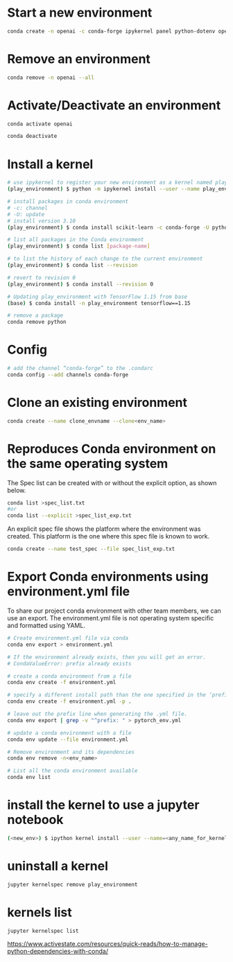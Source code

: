 # Start a new environment

```sh
conda create -n openai -c conda-forge ipykernel panel python-dotenv openai jupyter_bokeh
```

# Remove an environment

```sh
conda remove -n openai --all
```

# Activate/Deactivate an environment

```sh
conda activate openai

conda deactivate
```

# Install a kernel

```sh
# use ipykernel to register your new environment as a kernel named play_environment
(play_environment) $ python -m ipykernel install --user --name play_environment --display-name "play environment"

# install packages in conda environment
# -c: channel
# -U: update
# install version 3.10
(play_environment) $ conda install scikit-learn -c conda-forge -U python==3.10

# list all packages in the Conda environment
(play_environment) $ conda list [package-name]

# to list the history of each change to the current environment
(play_environment) $ conda list --revision

# revert to revision 0
(play_environment) $ conda install --revision 0

# Updating play_environment with TensorFlow 1.15 from base
(base) $ conda install -n play_environment tensorflow==1.15

# remove a package
conda remove python
```

# Config

```sh
# add the channel “conda-forge” to the .condarc
conda config --add channels conda-forge
```

# Clone an existing environment

```sh
conda create --name clone_envname --clone<env_name>
```

# Reproduces Conda environment on the same operating system

The Spec list can be created with or without the explicit option, as shown below.

```sh
conda list >spec_list.txt
#or
conda list --explicit >spec_list_exp.txt
```

An explicit spec file shows the platform where the environment was created. This platform is the one where this spec file is known to work.

```sh
conda create --name test_spec --file spec_list_exp.txt
```

# Export Conda environments using environment.yml file

To share our project conda environment with other team members, we can use an export.
The environment.yml file is not operating system specific and formatted using YAML.

```sh
# Create environment.yml file via conda
conda env export > environment.yml

# If the environment already exists, then you will get an error.
# CondaValueError: prefix already exists

# create a conda environment from a file
conda env create -f environment.yml

# specify a different install path than the one specified in the ‘prefix’.
conda env create -f environment.yml -p .

# leave out the prefix line when generating the .yml file.
conda env export | grep -v "^prefix: " > pytorch_env.yml

# update a conda environment with a file
conda env update --file environment.yml

# Remove environment and its dependencies
conda env remove -n<env_name>

# List all the conda environment available
conda env list
```

# install the kernel to use a jupyter notebook

```sh
(<new_env>) $ ipython kernel install --user --name=<any_name_for_kernel>
```

# uninstall a kernel

```sh
jupyter kernelspec remove play_environment
```

# kernels list

```sh
jupyter kernelspec list
```

https://www.activestate.com/resources/quick-reads/how-to-manage-python-dependencies-with-conda/
